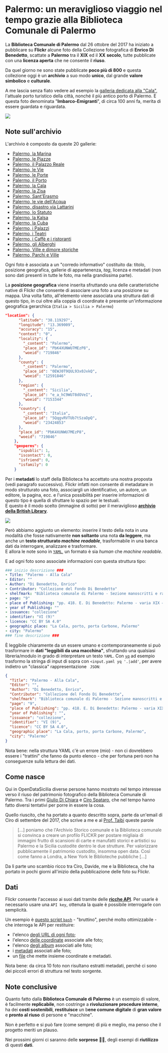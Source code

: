 # Palermo: un meraviglioso viaggio nel tempo grazie alla Biblioteca Comunale di Palermo

La **Biblioteca Comunale di Palermo** dal 26 ottobre del 2017 ha iniziato a pubblicare su **Flickr** alcune foto della Collezione fotografica di **Enrico Di Benedetto**, scattate a **Palermo** tra il **XIX** ed il **XX** **secolo**, tutte pubblicate con una **licenza aperta** che ne consente il **riuso**.

Da quel giorno ne sono state pubblicate **poco più di 800** e questa collezione oggi è un **archivio** a suo modo **unico**, dal grande **valore** **simbolico** e **culturale**.

A me lascia senza fiato vedere ad esempio la [galleria dedicata alla "Cala"](https://www.flickr.com/photos/biblioteca-comunale-palermo/albums/72157688389942214), l'attuale porto turistico della città, nonché il più antico porto di Palermo. E questa foto denominata "**Imbarco-Emigranti**", di circa 100 anni fa, merita di essere guardata e riguardata.

![](https://farm5.staticflickr.com/4468/26260490989_dc9bf10f49_h.jpg)

## Note sull'archivio

L'archivio è composto da queste 20 gallerie:

- [Palermo, la Marina](https://www.flickr.com/photos/biblioteca-comunale-palermo/sets/72157663333525298)
- [Palermo, le Piazze](https://www.flickr.com/photos/biblioteca-comunale-palermo/sets/72157666391675469)
- [Palermo, il Palazzo Reale](https://www.flickr.com/photos/biblioteca-comunale-palermo/sets/72157668271638498)
- [Palermo, le Vie](https://www.flickr.com/photos/biblioteca-comunale-palermo/sets/72157687154069622)
- [Palermo, le Porte](https://www.flickr.com/photos/biblioteca-comunale-palermo/sets/72157687308321742)
- [Palermo, il Porto](https://www.flickr.com/photos/biblioteca-comunale-palermo/sets/72157687801943471)
- [Palermo, la Cala](https://www.flickr.com/photos/biblioteca-comunale-palermo/sets/72157688389942214)
- [Palermo, la Zisa](https://www.flickr.com/photos/biblioteca-comunale-palermo/sets/72157689677139110)
- [Palermo, Sant'Erasmo](https://www.flickr.com/photos/biblioteca-comunale-palermo/sets/72157690260513735)
- [Palermo, le vie dell'Acqua](https://www.flickr.com/photos/biblioteca-comunale-palermo/sets/72157691908983201)
- [Palermo, disastro via Lattarini](https://www.flickr.com/photos/biblioteca-comunale-palermo/sets/72157691909423261)
- [Palermo, lo Statuto](https://www.flickr.com/photos/biblioteca-comunale-palermo/sets/72157691910775161)
- [Palermo, la Kalsa](https://www.flickr.com/photos/biblioteca-comunale-palermo/sets/72157692911450514)
- [Palermo, la Cuba](https://www.flickr.com/photos/biblioteca-comunale-palermo/sets/72157695748130741)
- [Palermo, i Palazzi](https://www.flickr.com/photos/biblioteca-comunale-palermo/sets/72157696025498881)
- [Palermo, i Teatri](https://www.flickr.com/photos/biblioteca-comunale-palermo/sets/72157696738809002)
- [Palermo, i Caffè e i ristoranti](https://www.flickr.com/photos/biblioteca-comunale-palermo/sets/72157696870242730)
- [Palermo, gli Alberghi](https://www.flickr.com/photos/biblioteca-comunale-palermo/sets/72157697070534502)
- [Palermo, Ville e dimore storiche](https://www.flickr.com/photos/biblioteca-comunale-palermo/sets/72157698240123224)
- [Palermo, Parchi e Ville](https://www.flickr.com/photos/biblioteca-comunale-palermo/sets/72157704964923074)

Ogni foto è associata a un "corredo informativo" costituito da: titolo, posizione geografica, gallerie di appartenenza, _tag_, licenza e metadati (non sono dati presenti in tutte le foto, ma nella grandissima parte).

La **posizione geografica** viene inserita sfruttando una delle caratteristiche native di Flickr che consente di associare una foto a una posizione su mappa. Una volta fatto, all'elemento viene associata una struttura dati di questo tipo, in cui oltre alla coppia di coordinate è presente un'informazione geografica gerarchica (`Italia > Sicilia > Palermo`)

```json
"location": {
      "latitude": "38.119297",
      "longitude": "13.369009",
      "accuracy": "15",
      "context": "0",
      "locality": {
        "_content": "Palermo",
        "place_id": "PbK4XUNWU7MEzP8",
        "woeid": "719846"
      },
      "county": {
        "_content": "Palermo",
        "place_id": "0EWJ0T9QUL93x0JxkQ",
        "woeid": "12591846"
      },
      "region": {
        "_content": "Sicilia",
        "place_id": "e_a_hC9WU78dOVeI",
        "woeid": "7153344"
      },
      "country": {
        "_content": "Italia",
        "place_id": "5QqgvRVTUb7tSzaDpQ",
        "woeid": "23424853"
      },
      "place_id": "PbK4XUNWU7MEzP8",
      "woeid": "719846"
    },
    "geoperms": {
      "ispublic": 1,
      "iscontact": 0,
      "isfriend": 0,
      "isfamily": 0
    }
```

Per i **metadati** lo staff della Biblioteca ha accettato una nostra proposta (vedi paragrafo successivo). Flickr infatti non consente di metadatare in modo strutturato una foto, associargli un identificativo, un autore, un editore, la pagina, ecc. e l'unica possibilità per inserire informazioni di questo tipo è quella di sfruttare lo spazio per le testuali. <br>
E questo è il modo scelto (immagine di sotto) per il meraviglioso [**archivio della British Library**](https://www.flickr.com/photos/britishlibrary/).

![](https://i.imgur.com/IRuGPQ3.png)

Però abbiamo aggiunto un elemento: inserire il testo della nota in una modalità che fosse nativamente **non soltanto** una nota **da leggere**, ma anche un **testo strutturato _machine readable_**, trasformabile in una banca dati da interrogare, analizzare e trasformare.<br>
E allora le note sono in [`YAML`](https://yaml.org/), un formato è sia _human_ che _machine readable_.

E ad ogni foto sono associate informazioni con questa struttura tipo:

```yaml
### inizio descrizione ###
- Title: "Palermo - Alla Cala"
- Editor: ""
- Author: "Di Benedetto, Enrico"
- Contributor: "Collezione del Fondo Di Benedetto"
- shelfmark: "Biblioteca comunale di Palermo - Sezione manoscritti e rari"
- page: "9"
- place of Publishing: "pp. 418. E. Di Benedetto: Palermo - varia XIX – XX secolo"
- year of Publishing: ""
- issuance: "collezione"
- identifier: "VI (9)"
- licence: "CC BY SA 4.0"
- geographic place: "La Cala, porto, porta Carbone, Palermo"
- city: "Palermo"
### fine descrizione ###
```

È leggibile chiaramente da un essere umano e contemporaneamente si può trasformare in **dati "leggibili da una macchina"**, sfruttando una qualsiasi libreria/modulo in grado di interpretare un testo `YAML`. Con [`yq`](https://yq.readthedocs.io) ad esempio trasformo la stringa di input di sopra con `<input.yaml yq '.|add'`, per avere indietro un "classica" rappresentazione ` JSON`:

```json
{
  "Title": "Palermo - Alla Cala",
  "Editor": "",
  "Author": "Di Benedetto, Enrico",
  "Contributor": "Collezione del Fondo Di Benedetto",
  "shelfmark": "Biblioteca comunale di Palermo - Sezione manoscritti e rari",
  "page": "9",
  "place of Publishing": "pp. 418. E. Di Benedetto: Palermo - varia XIX – XX secolo",
  "year of Publishing": "",
  "issuance": "collezione",
  "identifier": "VI (9)",
  "licence": "CC BY SA 4.0",
  "geographic place": "La Cala, porto, porta Carbone, Palermo",
  "city": "Palermo"
}
```

Nota bene: nella struttura YAML c'è un errore (mio) - non ci dovrebbero essere i "trattini" che fanno da punto elenco - che per fortuna però non ha conseguenze sulla lettura dei dati.

## Come nasce

Qui in OpenDataSicilia diverse persone hanno mostrato nel tempo interesse verso il riuso del patrimonio fotografico della Biblioteca Comunale di Palermo. Tra i primi [Giulio Di Chiara](https://twitter.com/giuliodichiara) e [Ciro Spataro](https://twitter.com/cirospat), che nel tempo hanno fatto diversi tentativi per porre in essere la cosa.

Quello riuscito, che ha portato a quanto descritto sopra, parte da un'email di Ciro di settembre del 2017, che scrive a me e al [Prof. Taibi](https://twitter.com/dataibi) queste parole

> [...] poniamo che l'Archivio Storico comunale e la Biblioteca comunale si convinca a creare un profilo FLICKR per postare migliaia di immagini frutto di scansioni di carte e manufatti storici e artistici su Palermo e la Sicilia custodite dentro le due strutture. Per valorizzare pubblicamente il patrimonio custodito, insomma open data. Così come fanno a Londra, a New York le Biblioteche pubbliche [...]

Da lì parte uno scambio ricco tra Ciro, Davide, me e la Biblioteca, che ha portato in pochi giorni all'inizio della pubblicazione delle foto su Flickr.

## Dati

Flickr consente l'accesso ai suoi dati tramite delle [**ricche API**](https://www.flickr.com/services/api/). Per usarle è necessario usare una `API key`, ottenuta la quale è possibile interrogarle con semplicità.

Un esempio è [questo script `bash`](./fotoComunePalermo.sh) - "bruttino", perché molto ottimizzabile - che interroga le API per restituire:

- l'elenco [degli URL di ogni foto](./report/download.csv);
- l'elenco [delle coordinate](./report/coordinate.csv) associate alle foto;
- l'elenco [degli album](./report/album.csv) associati alle foto;
- i [metadati](./report/lista.csv) associati alle foto;
- un [file](./report/output.csv) che mette insieme coordinate e metadati.

Nota bene: da circa 10 foto non risultano estratti metadati, perché ci sono dei piccoli errori di struttura nel testo sorgente.

## Note conclusive

Quanto fatto dalla **Biblioteca Comunale di Palermo** è un esempio di valore, è facilmente **replicabile**, non costringe a **rivoluzionare procedure interne**, ha dei **costi sostenibili**, **restituisce** un b**ene comune digitale** di **gran valore** e **pronto al riuso** di persone e "macchine".

Non è perfetto e si può fare (come sempre) di più e meglio, ma penso che il progetto meriti un plauso.

Nei prossimi giorni ci saranno delle **sorprese** 🎉🎉, degli esempi di **riutilizzo** di questi **dati**.